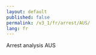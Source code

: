 ```yaml
---
layout: default
published: false
permalink: /v3_1/fr/arrest/AUS/
lang: fr
---
```


Arrest analysis AUS

